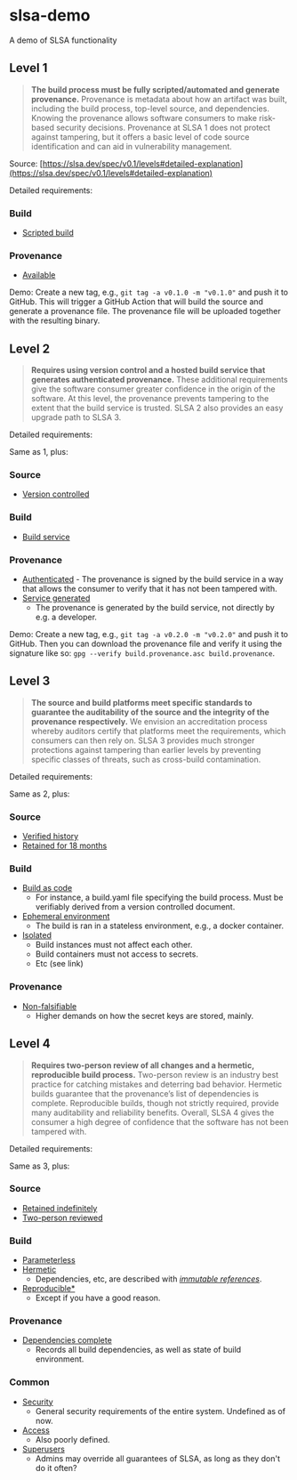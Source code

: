 # slsa-demo
A demo of SLSA functionality

## Level 1

> **The build process must be fully scripted/automated and generate
> provenance.** Provenance is metadata about how an artifact was built,
> including the build process, top-level source, and dependencies. Knowing the
> provenance allows software consumers to make risk-based security decisions.
> Provenance at SLSA 1 does not protect against tampering, but it offers a basic
> level of code source identification and can aid in vulnerability management.

Source: [https://slsa.dev/spec/v0.1/levels#detailed-explanation](https://slsa.dev/spec/v0.1/levels#detailed-explanation)

Detailed requirements:

### Build
- [Scripted build](https://slsa.dev/spec/v0.1/requirements#scripted-build)

### Provenance
- [Available](https://slsa.dev/spec/v0.1/requirements#available)

Demo: Create a new tag, e.g., `git tag -a v0.1.0 -m "v0.1.0"` and push it to
GitHub. This will trigger a GitHub Action that will build the source and
generate a provenance file. The provenance file will be uploaded together with
the resulting binary.

## Level 2

> **Requires using version control and a hosted build service that generates
> authenticated provenance.** These additional requirements give the software
> consumer greater confidence in the origin of the software. At this level, the
> provenance prevents tampering to the extent that the build service is trusted.
> SLSA 2 also provides an easy upgrade path to SLSA 3.

Detailed requirements:

Same as 1, plus:

### Source

- [Version controlled](https://slsa.dev/spec/v0.1/requirements#version-controlled)

### Build

- [Build service](https://slsa.dev/spec/v0.1/requirements#build-service)

### Provenance

- [Authenticated](https://slsa.dev/spec/v0.1/requirements#authenticated) - The
  provenance is signed by the build service in a way that allows the consumer to
  verify that it has not been tampered with.
- [Service generated](https://slsa.dev/spec/v0.1/requirements#service-generated)
  - The provenance is generated by the build service, not directly by e.g. a
    developer.

Demo: Create a new tag, e.g., `git tag -a v0.2.0 -m "v0.2.0"` and push it to
GitHub. Then you can download the provenance file and verify it using the
signature like so: `gpg --verify build.provenance.asc build.provenance`.

## Level 3

> **The source and build platforms meet specific standards to guarantee the
> auditability of the source and the integrity of the provenance respectively.**
> We envision an accreditation process whereby auditors certify that platforms
> meet the requirements, which consumers can then rely on. SLSA 3 provides much
> stronger protections against tampering than earlier levels by preventing
> specific classes of threats, such as cross-build contamination.

Detailed requirements:

Same as 2, plus:

### Source

- [Verified history](https://slsa.dev/spec/v0.1/requirements#verified-history)
- [Retained for 18 months](https://slsa.dev/spec/v0.1/requirements#retained-indefinitely)

### Build

- [Build as code](https://slsa.dev/spec/v0.1/requirements#build-as-code)
    - For instance, a build.yaml file specifying the build process. Must be
      verifiably derived from a version controlled document.
- [Ephemeral environment](https://slsa.dev/spec/v0.1/requirements#ephemeral-environment)
    - The build is ran in a stateless environment, e.g., a docker container.
- [Isolated](https://slsa.dev/spec/v0.1/requirements#isolated)
    - Build instances must not affect each other.
    - Build containers must not access to secrets.
    - Etc (see link)

### Provenance

- [Non-falsifiable](https://slsa.dev/spec/v0.1/requirements#non-falsifiable)
    - Higher demands on how the secret keys are stored, mainly.

## Level 4

> **Requires two-person review of all changes and a hermetic, reproducible build
> process.** Two-person review is an industry best practice for catching
> mistakes and deterring bad behavior. Hermetic builds guarantee that the
> provenance’s list of dependencies is complete. Reproducible builds, though not
> strictly required, provide many auditability and reliability benefits.
> Overall, SLSA 4 gives the consumer a high degree of confidence that the
> software has not been tampered with.

Detailed requirements:

Same as 3, plus:

### Source

- [Retained indefinitely](https://slsa.dev/spec/v0.1/requirements#retained-indefinitely)
- [Two-person reviewed](https://slsa.dev/spec/v0.1/requirements#two-person-reviewed)

### Build

- [Parameterless](https://slsa.dev/spec/v0.1/requirements#parameterless)
- [Hermetic](https://slsa.dev/spec/v0.1/requirements#hermetic)
    - Dependencies, etc, are described with [_immutable references_](https://slsa.dev/spec/v0.1/requirements#immutable-reference).
- [Reproducible*](https://slsa.dev/spec/v0.1/requirements#reproducible)
    - Except if you have a good reason.

### Provenance

- [Dependencies complete](https://slsa.dev/spec/v0.1/requirements#dependencies-complete)
    - Records all build dependencies, as well as state of build environment.

### Common

- [Security](https://slsa.dev/spec/v0.1/requirements#security)
    - General security requirements of the entire system. Undefined as of now.
- [Access](https://slsa.dev/spec/v0.1/requirements#access)
    - Also poorly defined.
- [Superusers](https://slsa.dev/spec/v0.1/requirements#superusers)
    - Admins may override all guarantees of SLSA, as long as they don't do it
      often?

